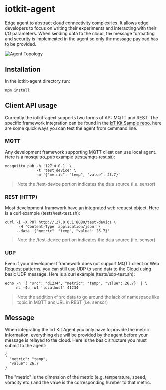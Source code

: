 # iotkit-agent

Edge agent to abstract cloud connectivity complexities. It allows edge developers to focus on writing their experiments and interacting with their I/O parameters. When sending data to the cloud, the message formatting and security is implemented in the agent so only the message payload has to be provided.   

![Agent Topology](../master/images/agent-topo.png?raw=true)

## Installation

In the iotkit-agent directory run:

    npm install
    
## Client API usage

Currently the iotkit-agent supports two forms of API: MQTT and REST. The specific framework integration can be found in the [IoT Kit Sample repo](https://github.com/enableiot/iotkit-samples), here are some quick ways you can test the agent from command line.

### MQTT

Any development framework supporting MQTT client can use local agent. Here is a mosquitto_pub example (tests/mqtt-test.sh):

    mosquitto_pub -h '127.0.0.1' \
                  -t 'test-device' \
                  -m '{"metric": "temp", "value": 26.7}'
                  
> Note the /test-device portion indicates the data source (i.e. sensor)

### REST (HTTP)

Most development framework have an integrated web request object. Here is a curl example (tests/rest-test.sh):

    curl -i -X PUT http://127.0.0.1:8080/test-device \
    	  -H 'Content-Type: application/json' \
         --data '{"metric": "temp", "value": 26.7}' 
         
> Note the /test-device portion indicates the data source (i.e. sensor)

### UDP

Even if your development framework does not support MQTT client or Web Request patterns, you can still use UDP to send data to the Cloud using basic UDP message. Here is a curl example (tests/udp-test.sh):

    echo -n '{ "src": "d1234", "metric": "temp", "value": 26.7}' | \
         nc -4u -w1 'localhost' 41234
         
> Note the addition of src data to go around the lack of namespace like topic in MQTT and URL in REST (i.e. sensor)

## Message

When integrating the IoT Kit Agent you only have to provide the metric information, everything else will be provided by the agent before your message is relayed to the cloud. Here is the basic structure you must submit to the agent:

    {
      "metric": "temp", 
      "value": 26.7
    }
    
The "metric" is the dimension of the metric (e.g. temperature, speed, voracity etc.) and the value is the corresponding humber to that metric.
